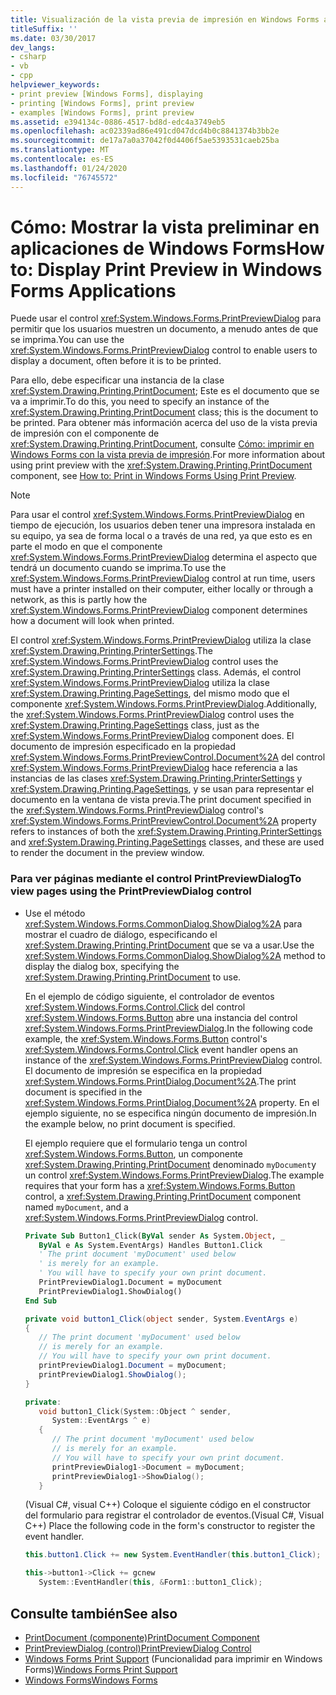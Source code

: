 ```yaml
---
title: Visualización de la vista previa de impresión en Windows Forms aplicaciones
titleSuffix: ''
ms.date: 03/30/2017
dev_langs:
- csharp
- vb
- cpp
helpviewer_keywords:
- print preview [Windows Forms], displaying
- printing [Windows Forms], print preview
- examples [Windows Forms], print preview
ms.assetid: e394134c-0886-4517-bd8d-edc4a3749eb5
ms.openlocfilehash: ac02339ad86e491cd047dcd4b0c8841374b3bb2e
ms.sourcegitcommit: de17a7a0a37042f0d4406f5ae5393531caeb25ba
ms.translationtype: MT
ms.contentlocale: es-ES
ms.lasthandoff: 01/24/2020
ms.locfileid: "76745572"
---
```

# <a name="how-to-display-print-preview-in-windows-forms-applications"></a><span data-ttu-id="61410-102">Cómo: Mostrar la vista preliminar en aplicaciones de Windows Forms</span><span class="sxs-lookup"><span data-stu-id="61410-102">How to: Display Print Preview in Windows Forms Applications</span></span>
<span data-ttu-id="61410-103">Puede usar el control <xref:System.Windows.Forms.PrintPreviewDialog> para permitir que los usuarios muestren un documento, a menudo antes de que se imprima.</span><span class="sxs-lookup"><span data-stu-id="61410-103">You can use the <xref:System.Windows.Forms.PrintPreviewDialog> control to enable users to display a document, often before it is to be printed.</span></span>  
  
 <span data-ttu-id="61410-104">Para ello, debe especificar una instancia de la clase <xref:System.Drawing.Printing.PrintDocument>; Este es el documento que se va a imprimir.</span><span class="sxs-lookup"><span data-stu-id="61410-104">To do this, you need to specify an instance of the <xref:System.Drawing.Printing.PrintDocument> class; this is the document to be printed.</span></span> <span data-ttu-id="61410-105">Para obtener más información acerca del uso de la vista previa de impresión con el componente de <xref:System.Drawing.Printing.PrintDocument>, consulte [Cómo: imprimir en Windows Forms con la vista previa de impresión](../advanced/how-to-print-in-windows-forms-using-print-preview.md).</span><span class="sxs-lookup"><span data-stu-id="61410-105">For more information about using print preview with the <xref:System.Drawing.Printing.PrintDocument> component, see [How to: Print in Windows Forms Using Print Preview](../advanced/how-to-print-in-windows-forms-using-print-preview.md).</span></span>  
  
> [!NOTE]
> <span data-ttu-id="61410-106">Para usar el control <xref:System.Windows.Forms.PrintPreviewDialog> en tiempo de ejecución, los usuarios deben tener una impresora instalada en su equipo, ya sea de forma local o a través de una red, ya que esto es en parte el modo en que el componente <xref:System.Windows.Forms.PrintPreviewDialog> determina el aspecto que tendrá un documento cuando se imprima.</span><span class="sxs-lookup"><span data-stu-id="61410-106">To use the <xref:System.Windows.Forms.PrintPreviewDialog> control at run time, users must have a printer installed on their computer, either locally or through a network, as this is partly how the <xref:System.Windows.Forms.PrintPreviewDialog> component determines how a document will look when printed.</span></span>  
  
 <span data-ttu-id="61410-107">El control <xref:System.Windows.Forms.PrintPreviewDialog> utiliza la clase <xref:System.Drawing.Printing.PrinterSettings>.</span><span class="sxs-lookup"><span data-stu-id="61410-107">The <xref:System.Windows.Forms.PrintPreviewDialog> control uses the <xref:System.Drawing.Printing.PrinterSettings> class.</span></span> <span data-ttu-id="61410-108">Además, el control <xref:System.Windows.Forms.PrintPreviewDialog> utiliza la clase <xref:System.Drawing.Printing.PageSettings>, del mismo modo que el componente <xref:System.Windows.Forms.PrintPreviewDialog>.</span><span class="sxs-lookup"><span data-stu-id="61410-108">Additionally, the <xref:System.Windows.Forms.PrintPreviewDialog> control uses the <xref:System.Drawing.Printing.PageSettings> class, just as the <xref:System.Windows.Forms.PrintPreviewDialog> component does.</span></span> <span data-ttu-id="61410-109">El documento de impresión especificado en la propiedad <xref:System.Windows.Forms.PrintPreviewControl.Document%2A> del control <xref:System.Windows.Forms.PrintPreviewDialog> hace referencia a las instancias de las clases <xref:System.Drawing.Printing.PrinterSettings> y <xref:System.Drawing.Printing.PageSettings>, y se usan para representar el documento en la ventana de vista previa.</span><span class="sxs-lookup"><span data-stu-id="61410-109">The print document specified in the <xref:System.Windows.Forms.PrintPreviewDialog> control's <xref:System.Windows.Forms.PrintPreviewControl.Document%2A> property refers to instances of both the <xref:System.Drawing.Printing.PrinterSettings> and <xref:System.Drawing.Printing.PageSettings> classes, and these are used to render the document in the preview window.</span></span>  
  
### <a name="to-view-pages-using-the-printpreviewdialog-control"></a><span data-ttu-id="61410-110">Para ver páginas mediante el control PrintPreviewDialog</span><span class="sxs-lookup"><span data-stu-id="61410-110">To view pages using the PrintPreviewDialog control</span></span>  
  
- <span data-ttu-id="61410-111">Use el método <xref:System.Windows.Forms.CommonDialog.ShowDialog%2A> para mostrar el cuadro de diálogo, especificando el <xref:System.Drawing.Printing.PrintDocument> que se va a usar.</span><span class="sxs-lookup"><span data-stu-id="61410-111">Use the <xref:System.Windows.Forms.CommonDialog.ShowDialog%2A> method to display the dialog box, specifying the <xref:System.Drawing.Printing.PrintDocument> to use.</span></span>  
  
     <span data-ttu-id="61410-112">En el ejemplo de código siguiente, el controlador de eventos <xref:System.Windows.Forms.Control.Click> del control <xref:System.Windows.Forms.Button> abre una instancia del control <xref:System.Windows.Forms.PrintPreviewDialog>.</span><span class="sxs-lookup"><span data-stu-id="61410-112">In the following code example, the <xref:System.Windows.Forms.Button> control's <xref:System.Windows.Forms.Control.Click> event handler opens an instance of the <xref:System.Windows.Forms.PrintPreviewDialog> control.</span></span> <span data-ttu-id="61410-113">El documento de impresión se especifica en la propiedad <xref:System.Windows.Forms.PrintDialog.Document%2A>.</span><span class="sxs-lookup"><span data-stu-id="61410-113">The print document is specified in the <xref:System.Windows.Forms.PrintDialog.Document%2A> property.</span></span> <span data-ttu-id="61410-114">En el ejemplo siguiente, no se especifica ningún documento de impresión.</span><span class="sxs-lookup"><span data-stu-id="61410-114">In the example below, no print document is specified.</span></span>  
  
     <span data-ttu-id="61410-115">El ejemplo requiere que el formulario tenga un control <xref:System.Windows.Forms.Button>, un componente <xref:System.Drawing.Printing.PrintDocument> denominado `myDocument`y un control <xref:System.Windows.Forms.PrintPreviewDialog>.</span><span class="sxs-lookup"><span data-stu-id="61410-115">The example requires that your form has a <xref:System.Windows.Forms.Button> control, a <xref:System.Drawing.Printing.PrintDocument> component named `myDocument`, and a <xref:System.Windows.Forms.PrintPreviewDialog> control.</span></span>  
  
    ```vb  
    Private Sub Button1_Click(ByVal sender As System.Object, _  
       ByVal e As System.EventArgs) Handles Button1.Click  
       ' The print document 'myDocument' used below  
       ' is merely for an example.  
       ' You will have to specify your own print document.  
       PrintPreviewDialog1.Document = myDocument  
       PrintPreviewDialog1.ShowDialog()  
    End Sub  
    ```  
  
    ```csharp  
    private void button1_Click(object sender, System.EventArgs e)  
    {  
       // The print document 'myDocument' used below  
       // is merely for an example.  
       // You will have to specify your own print document.  
       printPreviewDialog1.Document = myDocument;  
       printPreviewDialog1.ShowDialog();  
    }  
    ```  
  
    ```cpp  
    private:  
       void button1_Click(System::Object ^ sender,  
          System::EventArgs ^ e)  
       {  
          // The print document 'myDocument' used below  
          // is merely for an example.  
          // You will have to specify your own print document.  
          printPreviewDialog1->Document = myDocument;  
          printPreviewDialog1->ShowDialog();  
       }  
    ```  
  
     <span data-ttu-id="61410-116">(Visual C#, visual C++) Coloque el siguiente código en el constructor del formulario para registrar el controlador de eventos.</span><span class="sxs-lookup"><span data-stu-id="61410-116">(Visual C#, Visual C++) Place the following code in the form's constructor to register the event handler.</span></span>  
  
    ```csharp  
    this.button1.Click += new System.EventHandler(this.button1_Click);  
    ```  
  
    ```cpp  
    this->button1->Click += gcnew  
       System::EventHandler(this, &Form1::button1_Click);  
    ```  
  
## <a name="see-also"></a><span data-ttu-id="61410-117">Consulte también</span><span class="sxs-lookup"><span data-stu-id="61410-117">See also</span></span>

- [<span data-ttu-id="61410-118">PrintDocument (componente)</span><span class="sxs-lookup"><span data-stu-id="61410-118">PrintDocument Component</span></span>](printdocument-component-windows-forms.md)
- [<span data-ttu-id="61410-119">PrintPreviewDialog (control)</span><span class="sxs-lookup"><span data-stu-id="61410-119">PrintPreviewDialog Control</span></span>](printpreviewdialog-control-windows-forms.md)
- <span data-ttu-id="61410-120">[Windows Forms Print Support](../advanced/windows-forms-print-support.md) (Funcionalidad para imprimir en Windows Forms)</span><span class="sxs-lookup"><span data-stu-id="61410-120">[Windows Forms Print Support](../advanced/windows-forms-print-support.md)</span></span>
- [<span data-ttu-id="61410-121">Windows Forms</span><span class="sxs-lookup"><span data-stu-id="61410-121">Windows Forms</span></span>](../index.md)
